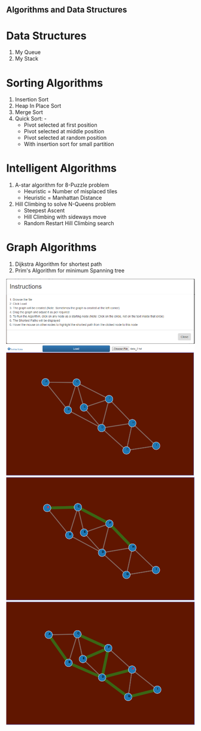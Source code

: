 ## Algorithms and Data Structures

# Data Structures
1. My Queue
2. My Stack

# Sorting Algorithms
1. Insertion Sort
2. Heap In Place Sort
3. Merge Sort
4. Quick Sort: -
    * Pivot selected at first position
    * Pivot selected at middle position
    * Pivot selected at random position
    * With insertion sort for small partition

# Intelligent Algorithms
1. A-star algorithm for 8-Puzzle problem
    * Heuristic = Number of misplaced tiles
    * Heuristic = Manhattan Distance
2. Hill Climbing to solve N-Queens problem
    * Steepest Ascent
    * Hill Climbing with sideways move
    * Random Restart Hill Climbing search


# Graph Algorithms
1. Dijkstra Algorithm for shortest path
2. Prim's Algorithm for minimum Spanning tree

![](Nilanjan_Mhatre_Project_2/pics/instructions.PNG)
![](Nilanjan_Mhatre_Project_2/pics/graph.PNG)
![](Nilanjan_Mhatre_Project_2/pics/dijsktra.PNG)
![](Nilanjan_Mhatre_Project_2/pics/prims.PNG)
